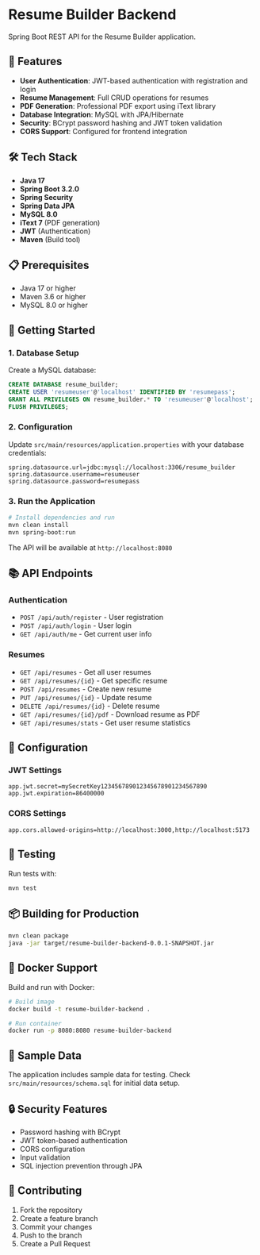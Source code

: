 # Resume Builder Backend

Spring Boot REST API for the Resume Builder application.

## 🚀 Features

- **User Authentication**: JWT-based authentication with registration and login
- **Resume Management**: Full CRUD operations for resumes
- **PDF Generation**: Professional PDF export using iText library
- **Database Integration**: MySQL with JPA/Hibernate
- **Security**: BCrypt password hashing and JWT token validation
- **CORS Support**: Configured for frontend integration

## 🛠️ Tech Stack

- **Java 17**
- **Spring Boot 3.2.0**
- **Spring Security**
- **Spring Data JPA**
- **MySQL 8.0**
- **iText 7** (PDF generation)
- **JWT** (Authentication)
- **Maven** (Build tool)

## 📋 Prerequisites

- Java 17 or higher
- Maven 3.6 or higher
- MySQL 8.0 or higher

## 🚀 Getting Started

### 1. Database Setup

Create a MySQL database:

```sql
CREATE DATABASE resume_builder;
CREATE USER 'resumeuser'@'localhost' IDENTIFIED BY 'resumepass';
GRANT ALL PRIVILEGES ON resume_builder.* TO 'resumeuser'@'localhost';
FLUSH PRIVILEGES;
```

### 2. Configuration

Update `src/main/resources/application.properties` with your database credentials:

```properties
spring.datasource.url=jdbc:mysql://localhost:3306/resume_builder
spring.datasource.username=resumeuser
spring.datasource.password=resumepass
```

### 3. Run the Application

```bash
# Install dependencies and run
mvn clean install
mvn spring-boot:run
```

The API will be available at `http://localhost:8080`

## 📚 API Endpoints

### Authentication
- `POST /api/auth/register` - User registration
- `POST /api/auth/login` - User login
- `GET /api/auth/me` - Get current user info

### Resumes
- `GET /api/resumes` - Get all user resumes
- `GET /api/resumes/{id}` - Get specific resume
- `POST /api/resumes` - Create new resume
- `PUT /api/resumes/{id}` - Update resume
- `DELETE /api/resumes/{id}` - Delete resume
- `GET /api/resumes/{id}/pdf` - Download resume as PDF
- `GET /api/resumes/stats` - Get user resume statistics

## 🔧 Configuration

### JWT Settings
```properties
app.jwt.secret=mySecretKey123456789012345678901234567890
app.jwt.expiration=86400000
```

### CORS Settings
```properties
app.cors.allowed-origins=http://localhost:3000,http://localhost:5173
```

## 🧪 Testing

Run tests with:
```bash
mvn test
```

## 📦 Building for Production

```bash
mvn clean package
java -jar target/resume-builder-backend-0.0.1-SNAPSHOT.jar
```

## 🐳 Docker Support

Build and run with Docker:

```bash
# Build image
docker build -t resume-builder-backend .

# Run container
docker run -p 8080:8080 resume-builder-backend
```

## 📝 Sample Data

The application includes sample data for testing. Check `src/main/resources/schema.sql` for initial data setup.

## 🔒 Security Features

- Password hashing with BCrypt
- JWT token-based authentication
- CORS configuration
- Input validation
- SQL injection prevention through JPA

## 🤝 Contributing

1. Fork the repository
2. Create a feature branch
3. Commit your changes
4. Push to the branch
5. Create a Pull Request
